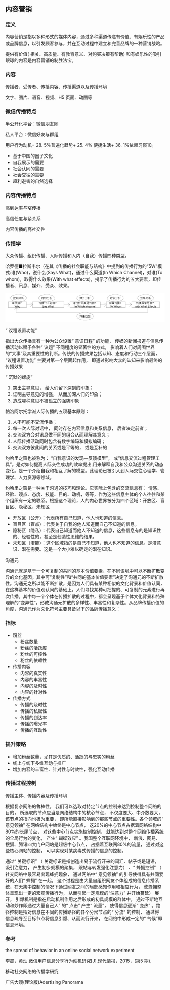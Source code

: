 ## 内容营销

### 定义

内容营销是指以多种形式的媒体内容，通过多种渠道传递有价值、有娱乐性的产品或品牌信息，以引发顾客参与，并在互动过程中建立和完善品牌的一种营销战略。

提供有价值( 相关、高质量、有教育意义、对购买决策有帮助) 和有娱乐性的吸引眼球的内容是内容营销的制胜法宝。

### 内容

传播者、受传者、传播内容、传播渠道以及传播环境

文字、图片、语音、视频、H5 页面、动图等

### 微信传播特点

半公开化平台：微信朋友圈

私人平台：微信好友与群组

用户行为动机= 28. 5%普遍化趋势+ 25. 4% 便捷生活+ 36. 1%依赖习惯10。

- 基于中国的圈子文化
- 自我展示的需要
- 社会认同的需要
- 社会交往的需要
- 趋利避害的自然选择

### 内容传播特点

高到达率与窄传播

高信任度与紧关系

内容传播的高社交性

### 传播学

大众传播、组织传播、人际传播和人内（自我）传播四种类型。

哈罗德■拉斯韦尔（在其《传播的社会职能与结构》中提到的传播行为的“5W”模式:谁(Who)，说什么(Says What)，通过什么渠道(In Which Channel)，对谁(To whom)，取得什么效果(With what effects)，揭示了传播行为的五大要素，即传播者、讯息、媒介、受众、效果。

![5w](sna/5w.jpg)

“ 议程设置功能” 

指出大众传播具有一种为公众设置“ 意识日程” 的功能， 传媒的新闻报道与信息传播活动以赋予各种“ 议题” 不同程度的显著性的方式， 影响着人们对周围世界的“大事”及其重要性的判断。传统的传播效果包括认知、态度和行动三个层面， “议程设置功能” 主要对第一个层面起作用， 即通过影响大众的认知来影响最终的传播效果

“ 沉默的螺旋”

1. 突出主导意见， 给人们留下深刻的印象； 
2. 证明主导意见的增强， 从而加深人们的印象； 
3. 造成哪种意见不被孤立的强势印象

帕洛阿尔托学派人际传播的五项基本原则： 

1. 人不可能不交流传播；
2. 每一次人际对话中， 同时存在内容信息和关系信息， 后者决定前者；
3. 交流双方会对讯息做不同的组合从而理解其意义； 
4. 人际传播活动同时包含有数字编码和模拟编码； 
5. 交流双方彼此间的关系或是平等的， 或是互补的



约哈里之窗也被称为： “自我意识的发现—反馈模型”， 或“信息交流过程管理工具”。是对如何提高人际交往成功的效率提出,用来解释自我和公众沟通关系的动态变化。是一个介绍自我和相互了解的模型。此理论已被引入到人际交往心理学、管理学、人力资源等领域。

约哈里之窗是一种关于沟通的技巧和理论。它实际上包含的交流信息有： 情感、经验、观点、态度、技能、目的、动机，等等，作为这些信息主体的个人往往和某个组织有一定的联系。根据这个理论，人的内心世界被分为四个区域：开放区、盲目区、隐秘区、未知区

- 开放区（公开）：代表所有自己知道，他人也知道的信息。
- 盲目区（盲点）：代表关于自我的他人知道而自己不知道的信息。
- 隐秘区（隐私）：代表自己知道而他人不知道的信息，这些信息有的是知识性的、经验性的，甚至是创造性思维的结果。
- 未知区（潜能）：这个区域指的是自己不知道，他人也不知道的信息。是潜意识、潜在需要。这是一个大小难以确定的潜在知识。

沟通元

沟通元就是基于一个可复制的共同的基本价值要素，在不同语境中可以不断扩散变异的文化基因。其中可“复制性”和“共同的基本价值要素”决定了沟通元的不断扩散性。沟通元之所以能不断扩散，是因为人们具有某种相似的文化背景和价值认同，在这样基本的价值观认同的基础上，人们寻找某种可把握的、可复制的元素进行再次传播。其中每一个个体在传播扩散的过程中，都会呈现基于个体文化背景和特殊理解的“变异性”，形成沟通元扩散的多样性、丰富性和复杂性。从品牌传播价值的角度，沟通元作为文化符号主要具备以下的品牌传播意义：

### 指标

- 粉丝
  - 粉丝数量
  - 粉丝的活跃度
  - 粉丝的可控性
  - 粉丝的依赖性
- 传播内容
  - 内容的真实性
  - 内容的丰富性
  - 内容的及时性
  - 内容的针对性
- 传播方式
  - 传播的及时性
  - 传播的私密性
  - 传播的到达率
  - 传播的曝光率
  - 传播的互动性

### 提升策略

- 增加粉丝数量，尤其是优质的、活跃的与忠实的粉丝
- 线上与线下多维互动与推广
- 增加内容的丰富性、针对性与时效性，强化互动传播

### 传播过程控制

传播主体、传播内容及传播环境

根据复杂网络的鲁棒性， 我们可以选取对特定节点的控制来达到控制整个网络的目的， 所选取的节点应当是网络结构中的核心节点， 不仅度要大、中介数要大， 该节点的指向也极为重要， 即所能直接影响到的那些节点的重要性。各个领域的“ 意见领袖” 在网络结构中始终是中心节点， 这20%的中心节点占据着网络结构中80%的长尾节点， 对这些中心节点实施控制控制， 就能达到对整个网络传播系统的全局行为的变化， 产生“ 蝴蝶效应” 。我国整个互联网环境中， 新浪、网易、搜狐、腾讯四大门户网站是超级中心节点， 占据着互联网80%的流量， 通过对这些核心网站的控制， 可以实现对某病毒式传播的信息的控制。

通过“ 关键标识” （ 关键标识是指创造出易于流行开来的词汇、帖子或是短语， 吸引注意力， 产生初步规模的聚集， 跟帖与转发强化注意力） 、“ 蜂拥控制” （ 社交网络中最容易出现蜂拥现象， 通过网络中“ 意见领袖” 的引导使得具有共同爱好的人们“ 蜂拥” 在一起， 这个过程是由大量自组织网友个体组成的信息传播系统，在无集中控制的情况下通过网友之间的局部感知作用和相应行为， 使蜂拥整体呈现出一定的宏观传播行为， 从而引起一定规模的“注意力” 并开始蔓延） 展开，
引爆机制是指在启动机制作用之后形成的初具规模的群体中， 通过不断地互动和炒作即通过大量自己人” 的“ 点击” 产生“ 流量”， 使得信息逐渐“ 变热” 。路径控制是指对信息在不同的传播路径的各个分岔节点的“ 分流” 的控制， 通过将
信息疏导至目标节点将信息引爆、从而流行开来， 在网络中形成一定的“ 气候”即信息环境。

### 参考

the spread of behavior in an online social network experiment

李晨，黄灿.微信用户信息分享行为动机研究[J].现代情报，2015，(第5 期).

移动社交网络的传播学研究

广告大观(理论版)Adertising Panorama